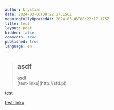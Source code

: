 ```yaml
---
author: krystian
date: 2024-03-06T08:22:17.156Z
meaningfullyUpdatedAt: 2024-03-06T08:22:17.175Z
title: test
layout: post
hidden: false
comments: true
published: true
language: en
---
```

<blockquote><h2>asdf</h2><div>asdf</div><footer>[test-linku](http://sfd.pl)</footer></blockquote>

test

[test-linku](http://sfd.pl)